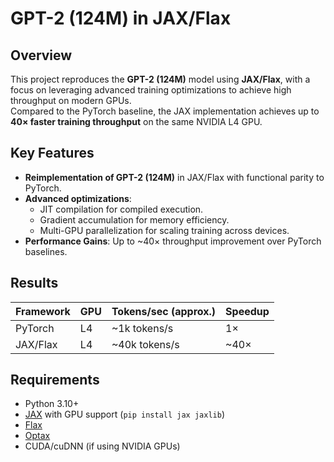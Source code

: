 # GPT-2 (124M) in JAX/Flax

## Overview
This project reproduces the **GPT-2 (124M)** model using **JAX/Flax**, with a focus on leveraging advanced training optimizations to achieve high throughput on modern GPUs.  
Compared to the PyTorch baseline, the JAX implementation achieves up to **40× faster training throughput** on the same NVIDIA L4 GPU.

## Key Features
- **Reimplementation of GPT-2 (124M)** in JAX/Flax with functional parity to PyTorch.  
- **Advanced optimizations**:
  - JIT compilation for compiled execution.  
  - Gradient accumulation for memory efficiency.  
  - Multi-GPU parallelization for scaling training across devices.  
- **Performance Gains**: Up to ~40× throughput improvement over PyTorch baselines.  

## Results
| Framework | GPU  | Tokens/sec (approx.) | Speedup |
|-----------|------|-----------------------|---------|
| PyTorch   | L4   | ~1k tokens/s          | 1×      |
| JAX/Flax  | L4   | ~40k tokens/s         | ~40×    |

## Requirements
- Python 3.10+  
- [JAX](https://github.com/google/jax) with GPU support (`pip install jax jaxlib`)  
- [Flax](https://github.com/google/flax)  
- [Optax](https://github.com/deepmind/optax)  
- CUDA/cuDNN (if using NVIDIA GPUs)  

